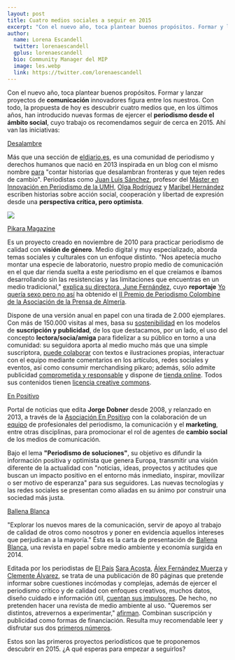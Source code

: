 ```yaml
---
layout: post
title: Cuatro medios sociales a seguir en 2015
excerpt: "Con el nuevo año, toca plantear buenos propósitos. Formar y lanzar proyectos de comunicación innovadores figura entre los nuestros. Con todo, la propuesta de hoy es descubrir cuatro medios que, en los últimos años, han introducido nuevas formas de ejercer el periodismo desde el ámbito social, cuyo trabajo os recomendamos seguir de cerca en 2015. Ahí van las iniciativas."
author:
  name: Lorena Escandell
  twitter: lorenaescandell
  gplus: lorenaescandell 
  bio: Community Manager del MIP
  image: les.webp
  link: https://twitter.com/lorenaescandell
---
```

Con el nuevo año, toca plantear buenos propósitos. Formar y lanzar proyectos de **comunicación** innovadores figura entre los nuestros. Con todo, la propuesta de hoy es descubrir cuatro medios que, en los últimos años, han introducido nuevas formas de ejercer el **periodismo desde el ámbito social**, cuyo trabajo os recomendamos seguir de cerca en 2015. Ahí van las iniciativas:

[Desalambre](http://www.eldiario.es/desalambre)

Más que una sección de [eldiario.es](http://www.eldiario.es), es una comunidad de periodismo y derechos humanos que nació en 2013 inspirada en un blog con el mismo nombre [para](http://bitly.com/1CRQa8e) "contar historias que desalambran fronteras y que tejen redes de cambio". Periodistas como [Juan Luis Sánchez](https://twitter.com/juanlusanchez), profesor del [Máster en Innovación en Periodismo de la UMH](http://mip.umh.es), [Olga Rodríguez](https://twitter.com/olgarodriguezfr) y [Maribel Hernández](https://twitter.com/laperio) escriben historias sobre acción social, cooperación y libertad de expresión desde una **perspectiva crítica, pero optimista**.

![](https://db.tt/cNedljii)

[Pikara Magazine](http://www.pikaramagazine.com)

Es un proyecto creado en noviembre de 2010 para practicar periodismo de calidad con **visión de género**. Medio digital y muy especializado, aborda temas sociales y culturales con un enfoque distinto. "Nos apetecía mucho montar una especie de laboratorio, nuestro propio medio de comunicación en el que dar rienda suelta a este periodismo en el que creíamos e íbamos desarrollando sin las resistencias y las limitaciones que encuentras en un medio tradicional," [explica su directora, June Fernández](http://fisuraproducciones.com/entrevista-pikara-magazine), cuyo **reportaje** [Yo quería sexo pero no así](http://bit.ly/1pF9LS1) ha obtenido el [II Premio de Periodismo Colombine de la Asociación de la Prensa de Almería](http://bit.ly/1Hh04jE).

Dispone de una versión anual en papel con una tirada de 2.000 ejemplares. Con más de 150.000 visitas al mes, basa su [sostenibilidad](http://bitly.com/YJjREk) en los modelos de **suscripción y publicidad**, de los que destacamos, por un lado, el uso del concepto **lectora/socia/amiga** para fidelizar a su público en torno a una comunidad: su seguidora aporta al medio mucho más que una simple suscriptora, [puede colaborar](http://bit.ly/1Bl5Eh4) con textos e ilustraciones propias, interactuar con el equipo mediante comentarios en los artículos, redes sociales y eventos, así como consumir merchandising pikaro;  además, sólo admite publicidad [comprometida y responsable](http://www.pikaramagazine.com/publicidad-y-tarifas) y  dispone de [tienda online](http://www.pikaramagazine.com/tienda-online). Todos sus contenidos tienen [licencia creative commons](http://www.pikaramagazine.com/apoyanos/difunde-pero-cita-licencia-creative-commons).

[En Positivo](http://enpositivo.com/)

Portal de noticias que edita **Jorge Dobner** desde 2008, y relanzado en 2013, a través de la [Asociación En Positivo](http://enpositivo.com/asociacion-en-positivo) con la colaboración de un [equipo](http://enpositivo.com/quienes-somos) de profesionales del periodismo, la comunicación y el **marketing**, entre otras disciplinas, para promocionar el rol de agentes de **cambio social** de los medios de comunicación.

Bajo el lema **"Periodismo de soluciones"**, su objetivo es difundir la información positiva y optimista que genera Europa, transmitir una visión diferente de la actualidad con "noticias, ideas, proyectos y actitudes que buscan un impacto positivo en el entorno más inmediato, inspirar, movilizar o ser motivo de esperanza" para sus seguidores. Las nuevas tecnologías y las redes sociales se presentan como aliadas en su ánimo por construir una sociedad más justa.

[Ballena Blanca](http://ballenablanca.es)

"Explorar los nuevos mares de la comunicación, servir de apoyo al trabajo de calidad de otros como nosotros y poner en evidencia aquellos intereses que perjudican a la mayoría." Ésta es la carta de presentación de [Ballena Blanca](http://ballenablanca.es), una revista en papel sobre medio ambiente y economía surgida en 2014.

Editada por los periodistas de [El País](http://elpais.com) [Sara Acosta](http://bitly.com/NmGs6t), [Álex Fernández Muerza](http://bitly.com/RuMMcp) y [Clemente Álvarez](http://bitly.com/10ZvJ30), se trata de una publicación de 80 páginas que pretende informar sobre cuestiones incómodas y complejas, además de ejercer el periodismo crítico y de calidad con enfoques creativos, muchos datos, diseño cuidado e información útil, [cuentan sus impulsores](http://bitly.com/1p2PZvN). De hecho, no pretenden hacer una revista de medio ambiente al uso. "Queremos ser distintos, atrevernos a experimentar," [afirman](http://bit.ly/1zsWqgk).
Combinan suscripción y publicidad como formas de financiación. Resulta muy recomendable leer y disfrutar sus dos [primeros números](http://bitly.com/1ictnYP).

Estos son las primeros proyectos periodísticos que te proponemos descubrir en 2015. ¿A qué esperas para empezar a seguirlos?